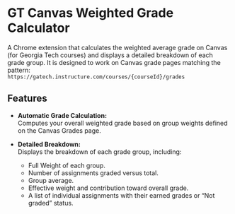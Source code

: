 # GT Canvas Weighted Grade Calculator

A Chrome extension that calculates the weighted average grade on Canvas (for Georgia Tech courses) and displays a detailed breakdown of each grade group. It is designed to work on Canvas grade pages matching the pattern:  
`https://gatech.instructure.com/courses/{courseId}/grades`

## Features

- **Automatic Grade Calculation:**  
  Computes your overall weighted grade based on group weights defined on the Canvas Grades page.
  
- **Detailed Breakdown:**  
  Displays the breakdown of each grade group, including:
  - Full Weight of each group.
  - Number of assignments graded versus total.
  - Group average.
  - Effective weight and contribution toward overall grade.
  - A list of individual assignments with their earned grades or “Not graded” status.
